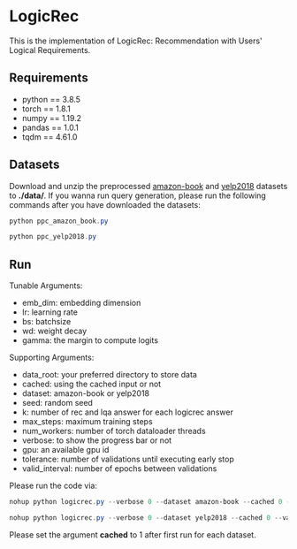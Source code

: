 # LogicRec

This is the implementation of LogicRec: Recommendation with Users' Logical Requirements.

## Requirements
* python == 3.8.5
* torch == 1.8.1
* numpy == 1.19.2
* pandas == 1.0.1
* tqdm == 4.61.0

## Datasets
Download and unzip the preprocessed [amazon-book](https://drive.google.com/file/d/10sLVpfbBEBLp-MFc7_Bfz75puYEIaMSM/view?usp=share_link) and [yelp2018](https://drive.google.com/file/d/1NYYzSOmuLZ37PIYc5OIoLAcVDqrZ0rd5/view?usp=share_link) datasets to **./data/**. If you wanna run query generation, please run the following commands after you have downloaded the datasets:

```powershell
python ppc_amazon_book.py 
```

```powershell
python ppc_yelp2018.py 
```


## Run

Tunable Arguments:
- emb_dim: embedding dimension
- lr: learning rate
- bs: batchsize
- wd: weight decay
- gamma: the margin to compute logits

Supporting Arguments:
- data_root: your preferred directory to store data
- cached: using the cached input or not
- dataset: amazon-book or yelp2018
- seed: random seed
- k: number of rec and lqa answer for each logicrec answer
- max_steps: maximum training steps
- num_workers: number of torch dataloader threads
- verbose: to show the progress bar or not
- gpu: an available gpu id
- tolerance: number of validations until executing early stop
- valid_interval: number of epochs between validations

Please run the code via:

```powershell
nohup python logicrec.py --verbose 0 --dataset amazon-book --cached 0 --valid_interval 5000 --max_steps 1000000 --num_workers 4 --bs 4096 --tolerance 3 --emb_dim 256 >amazon-book.log 2>&1 &
```

```powershell
nohup python logicrec.py --verbose 0 --dataset yelp2018 --cached 0 --valid_interval 5000 --max_steps 1000000 --num_workers 4 --bs 4096 --tolerance 3 --emb_dim 256 >amazon-book.log 2>&1 &
```

Please set the argument **cached** to 1 after first run for each dataset.